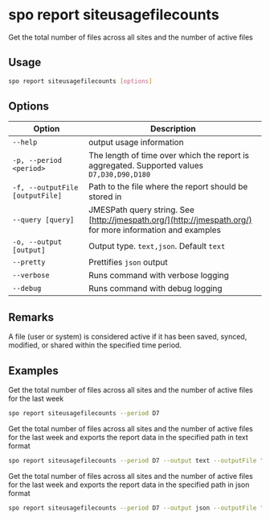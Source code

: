 # spo report siteusagefilecounts

Get the total number of files across all sites and the number of active files

## Usage

```sh
spo report siteusagefilecounts [options]
```

## Options

Option|Description
------|-----------
`--help`|output usage information
`-p, --period <period>`|The length of time over which the report is aggregated. Supported values `D7,D30,D90,D180`
`-f, --outputFile [outputFile]`|Path to the file where the report should be stored in
`--query [query]`|JMESPath query string. See [http://jmespath.org/](http://jmespath.org/) for more information and examples
`-o, --output [output]`|Output type. `text,json`. Default `text`
`--pretty`|Prettifies `json` output
`--verbose`|Runs command with verbose logging
`--debug`|Runs command with debug logging

## Remarks

A file (user or system) is considered active if it has been saved, synced, modified, or shared within the specified time period.

## Examples

Get the total number of files across all sites and the number of active files for the last week

```sh
spo report siteusagefilecounts --period D7
```

Get the total number of files across all sites and the number of active files for the last week and exports the report data in the specified path in text format

```sh
spo report siteusagefilecounts --period D7 --output text --outputFile "siteusagefilecounts.txt"
```

Get the total number of files across all sites and the number of active files for the last week and exports the report data in the specified path in json format

```sh
spo report siteusagefilecounts --period D7 --output json --outputFile "siteusagefilecounts.json"
```
